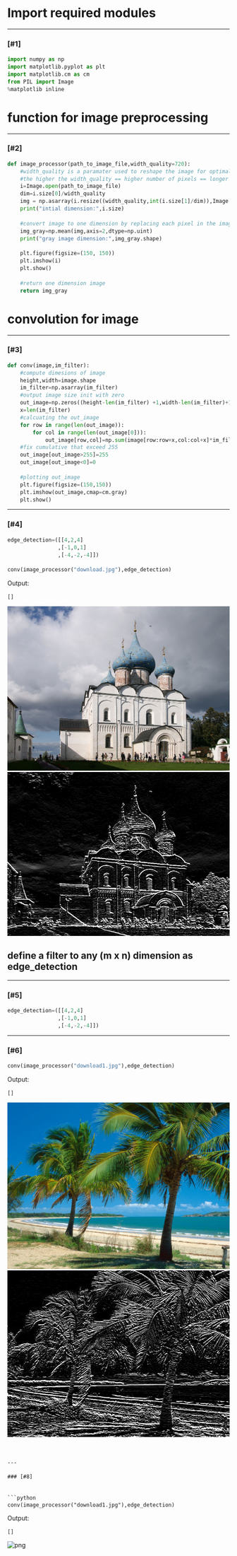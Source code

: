  # Import required modules

---

### [#1]


```python
import numpy as np
import matplotlib.pyplot as plt
import matplotlib.cm as cm
from PIL import Image
%matplotlib inline
```
# function for image preprocessing 

---

### [#2]


```python
def image_processor(path_to_image_file,width_quality=720):
    #width_quality is a paramater used to reshape the image for optimal performance
    #the higher the width_quality == higher number of pixels == longer the excution time for the  function conv
    i=Image.open(path_to_image_file)
    dim=i.size[0]/width_quality
    img = np.asarray(i.resize((width_quality,int(i.size[1]/dim)),Image.ANTIALIAS).convert("RGB"))
    print("intial dimension:",i.size)

    #convert image to one dimension by replacing each pixel in the image with the corresponding mean of RGB
    img_gray=np.mean(img,axis=2,dtype=np.uint)
    print("gray image dimension:",img_gray.shape)
    
    plt.figure(figsize=(150, 150))
    plt.imshow(i)
    plt.show()
    
    #return one dimension image
    return img_gray
```
# convolution for image

---

### [#3]


```python
def conv(image,im_filter):
    #compute dimesions of image
    height,width=image.shape
    im_filter=np.asarray(im_filter)
    #output image size init with zero
    out_image=np.zeros((height-len(im_filter) +1,width-len(im_filter)+1))
    x=len(im_filter)
    #calcuating the out_image
    for row in range(len(out_image)):
        for col in range(len(out_image[0])):
            out_image[row,col]=np.sum(image[row:row+x,col:col+x]*im_filter)
    #fix cumulative that exceed 255
    out_image[out_image>255]=255
    out_image[out_image<0]=0
    
    #plotting out_image
    plt.figure(figsize=(150,150))
    plt.imshow(out_image,cmap=cm.gray)
    plt.show()
```


---

### [#4]


```python
edge_detection=([[4,2,4]
                ,[-1,0,1]
                ,[-4,-2,-4]])

conv(image_processor("download.jpg"),edge_detection)
```
Output:

    []




![image](./readme/download.jpg)
![image](./readme/myfirst.png)

 ## define a filter to any (m x n) dimension as edge_detection

---

### [#5]


```python
edge_detection=([[4,2,4]
                ,[-1,0,1]
                ,[-4,-2,-4]])
```


---

### [#6]


```python
conv(image_processor("download1.jpg"),edge_detection)
```
Output:

    []




![image](./readme/download1.jpg)
![image](./readme/mysecond.png)



```


---

### [#8]


```python
conv(image_processor("download1.jpg"),edge_detection)
```
Output:

    []




![png](output_14_1.png)


